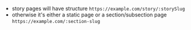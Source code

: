 - story pages will have structure `https://example.com/story/:storySlug`
- otherwise it's either a static page or a section/subsection page `https://example.com/:section-slug`